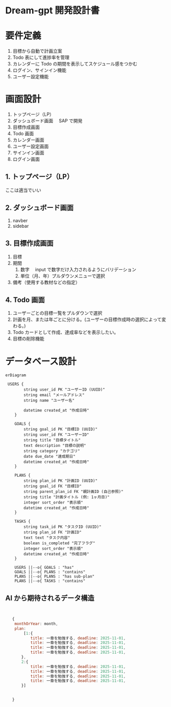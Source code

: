 # Dream-gpt 開発設計書

# 要件定義

1. 目標から自動で計画立案
2. Todo 表にして進捗率を管理
3. カレンダーに Todo の期間を表示してスケジュール感をつかむ
4. ログイン、サインイン機能
5. ユーザー設定機能

# 画面設計

1. トップページ（LP）
2. ダッシュボード画面　 SAP で開発
3. 目標作成画面
4. Todo 画面
5. カレンダー画面
6. ユーザー設定画面
7. サインイン画面
8. ログイン画面

## 1. トップページ（LP）

ここは適当でいい

## 2. ダッシュボード画面

1. navber
2. sidebar

## 3. 目標作成画面

1. 目標
2. 期間
   1. 数字　 input で数字だけ入力されるようにバリデーション
   2. 単位（月、年）プルダウンメニューで選択
3. 備考（使用する教材などの指定）

## 4. Todo 画面

1. ユーザーごとの目標一覧をプルダウンで選択
2. 計画を月、または年ごとに分ける。(ユーザーの目標作成時の選択によって変わる。)
3. Todo カードとして作成、達成率などを表示したい。
4. 目標の削除機能

# データベース設計

```mermaid
erDiagram

 USERS {
        string user_id PK "ユーザーID (UUID)"
        string email "メールアドレス"
        string name "ユーザー名"    
        
        datetime created_at "作成日時"
    }

    GOALS {
        string goal_id PK "目標ID (UUID)"
        string user_id FK "ユーザーID"
        string title "目標タイトル"
        text description "目標の説明"
        string category "カテゴリ"
        date due_date "達成期日"
        datetime created_at "作成日時"
    }

    PLANS {
        string plan_id PK "計画ID (UUID)"
        string goal_id FK "目標ID"
        string parent_plan_id FK "親計画ID (自己参照)"
        string title "計画タイトル (例: 1ヶ月目)"
        integer sort_order "表示順"
        datetime created_at "作成日時"
    }

    TASKS {
        string task_id PK "タスクID (UUID)"
        string plan_id FK "計画ID"
        text text "タスク内容"
        boolean is_completed "完了フラグ"
        integer sort_order "表示順"
        datetime created_at "作成日時"
    }

    USERS ||--o{ GOALS : "has"
    GOALS ||--o{ PLANS : "contains"
    PLANS ||--o{ PLANS : "has sub-plan"
    PLANS ||--o{ TASKS : "contains"
```

## AI から期待されるデータ構造

```javascript


   {
    monthOrYear: month,
    plan:
        [1:{
           title: 一章を勉強する, deadline: 2025-11-01,
           title: 一章を勉強する, deadline: 2025-11-01,
           title: 一章を勉強する, deadline: 2025-11-01,
           title: 一章を勉強する, deadline: 2025-11-01,
       },
       2:{
           title: 一章を勉強する, deadline: 2025-11-01,
           title: 一章を勉強する, deadline: 2025-11-01,
           title: 一章を勉強する, deadline: 2025-11-01,
           title: 一章を勉強する, deadline: 2025-11-01,
       }]
        

   }


```
